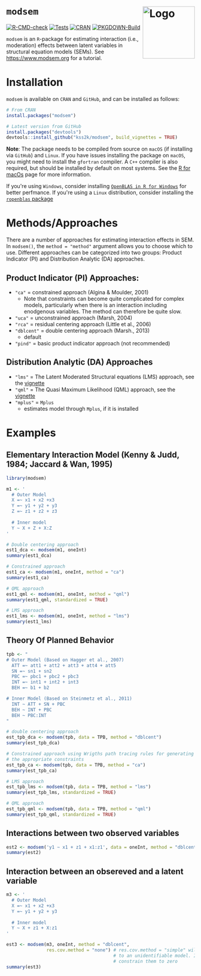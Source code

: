 # `modsem` <img src="man/figures/modsem.png" alt="Logo" align = "right" height="139" class="logo">
<!-- badges: start -->
[![R-CMD-check](https://github.com/kss2k/modsem/actions/workflows/checks.yml/badge.svg)](https://github.com/kss2k/modsem/actions/workflows/checks.yml)
[![Tests](https://github.com/kss2k/modsem/actions/workflows/tests.yml/badge.svg)](https://github.com/kss2k/modsem/actions/workflows/tests.yml)
[![CRAN](https://www.r-pkg.org/badges/version/modsem)](https://cran.r-project.org/package=modsem)
[![PKGDOWN-Build](https://github.com/kss2k/modsem/actions/workflows/pkgdown.yml/badge.svg)](https://github.com/kss2k/modsem/actions/workflows/pkgdown.yml)
<!-- badges: end -->
`modsem` is an `R`-package for estimating interaction (i.e., moderation) effects between latent variables
in structural equation models (SEMs). See https://www.modsem.org for a tutorial.

# Installation
`modsem` is available on `CRAN` and `GitHub`, and can be installed as follows:

```R
# From CRAN 
install.packages("modsem")

# Latest version from GitHub
install.packages("devtools")
devtools::install_github("kss2k/modsem", build_vignettes = TRUE)
```
**Note**: The package needs to be compiled from source on `macOS` (if installing via `GitHub`) and `Linux`.
If you have issues installing the package on `macOS`, you might need to install the `gfortran` compiler.
A `C++` compiler is also required, but should be installed by default on most systems.
See the [R for macOs](https://cran.r-project.org/bin/macosx/tools/) page for more information.

If you're using `Windows`, consider installing [`OpenBLAS in R for Windows`](https://github.com/david-cortes/R-openblas-in-windows) 
for better perfmance. If you're using a `Linux` distribution, consider installing
the [`ropenblas` package](https://CRAN.R-project.org/package=ropenblas)

# Methods/Approaches

There are a number of approaches for estimating interaction effects in SEM. 
In `modsem()`, the `method = "method"` argument allows you to choose which to use.
Different approaches can be categorized into two groups: 
Product Indicator (PI) and Distribution Analytic (DA) approaches.

## Product Indicator (PI) Approaches:
- `"ca"` = constrained approach (Algina & Moulder, 2001)
    - Note that constraints can become quite complicated for complex models, 
      particularly when there is an interaction including enodgenous variables.
      The method can therefore be quite slow. 
- `"uca"` = unconstrained approach (Marsh, 2004)
- `"rca"` = residual centering approach (Little et al., 2006)
- `"dblcent"` = double centering approach (Marsh., 2013)
  - default 
- `"pind"` = basic product indicator approach (not recommended)

## Distribution Analytic (DA) Approaches
- `"lms"` = The Latent Moderated Structural equations (LMS) approach, see the [vignette](https://modsem.org/articles/lms_qml.html)
- `"qml"` = The Quasi Maximum Likelihood (QML) approach, see the [vignette](https://modsem.org/articles/lms_qml.html)
- `"mplus"` = `Mplus`
  - estimates model through `Mplus`, if it is installed

# Examples 

## Elementary Interaction Model (Kenny & Judd, 1984; Jaccard & Wan, 1995)
```R
library(modsem)

m1 <- '
  # Outer Model
  X =~ x1 + x2 +x3
  Y =~ y1 + y2 + y3
  Z =~ z1 + z2 + z3
  
  # Inner model
  Y ~ X + Z + X:Z 
'

# Double centering approach
est1_dca <- modsem(m1, oneInt)
summary(est1_dca)

# Constrained approach
est1_ca <- modsem(m1, oneInt, method = "ca")
summary(est1_ca)

# QML approach 
est1_qml <- modsem(m1, oneInt, method = "qml")
summary(est1_qml, standardized = TRUE) 

# LMS approach 
est1_lms <- modsem(m1, oneInt, method = "lms") 
summary(est1_lms)
```

## Theory Of Planned Behavior
```R
tpb <- "
# Outer Model (Based on Hagger et al., 2007)
  ATT =~ att1 + att2 + att3 + att4 + att5
  SN =~ sn1 + sn2
  PBC =~ pbc1 + pbc2 + pbc3
  INT =~ int1 + int2 + int3
  BEH =~ b1 + b2

# Inner Model (Based on Steinmetz et al., 2011)
  INT ~ ATT + SN + PBC
  BEH ~ INT + PBC
  BEH ~ PBC:INT
"

# double centering approach
est_tpb_dca <- modsem(tpb, data = TPB, method = "dblcent")
summary(est_tpb_dca)

# Constrained approach using Wrigths path tracing rules for generating
# the appropriate constraints
est_tpb_ca <- modsem(tpb, data = TPB, method = "ca") 
summary(est_tpb_ca)

# LMS approach 
est_tpb_lms <- modsem(tpb, data = TPB, method = "lms")
summary(est_tpb_lms, standardized = TRUE) 

# QML approach 
est_tpb_qml <- modsem(tpb, data = TPB, method = "qml") 
summary(est_tpb_qml, standardized = TRUE)
```
## Interactions between two observed variables
```R
est2 <- modsem('y1 ~ x1 + z1 + x1:z1', data = oneInt, method = "dblcent")
summary(est2)
```

## Interaction between an obsereved and a latent variable 
```R
m3 <- '
  # Outer Model
  X =~ x1 + x2 +x3
  Y =~ y1 + y2 + y3
  
  # Inner model
  Y ~ X + z1 + X:z1
'

est3 <- modsem(m3, oneInt, method = "dblcent", 
               res.cov.method = "none") # res.cov.method = "simple" will lead
                                        # to an unidentifiable model. Instead we
                                        # constrain them to zero
summary(est3)
```
